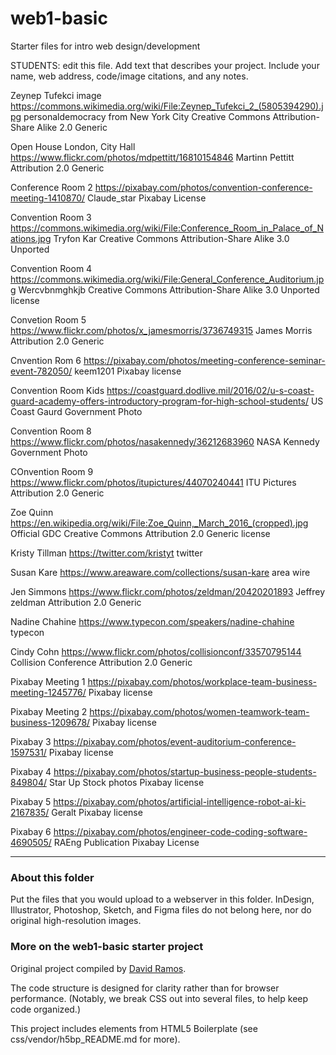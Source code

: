 # web1-basic

Starter files for intro web design/development

STUDENTS: edit this file. Add text that describes your project. Include your name, web address, code/image citations, and any notes.


Zeynep Tufekci image
https://commons.wikimedia.org/wiki/File:Zeynep_Tufekci_2_(5805394290).jpg
personaldemocracy from New York City
Creative Commons Attribution-Share Alike 2.0 Generic

Open House London, City Hall
https://www.flickr.com/photos/mdpettitt/16810154846
Martinn Pettitt
Attribution 2.0 Generic

Conference Room 2
https://pixabay.com/photos/convention-conference-meeting-1410870/
Claude_star
Pixabay License

Convention Room 3
https://commons.wikimedia.org/wiki/File:Conference_Room_in_Palace_of_Nations.jpg
Tryfon Kar
Creative Commons Attribution-Share Alike 3.0 Unported

Convention Room 4
https://commons.wikimedia.org/wiki/File:General_Conference_Auditorium.jpg
Wercvbnmghkjb
 Creative Commons Attribution-Share Alike 3.0 Unported license

Convetion Room 5
https://www.flickr.com/photos/x_jamesmorris/3736749315
James Morris
Attribution 2.0 Generic

Cnvention Rom 6
https://pixabay.com/photos/meeting-conference-seminar-event-782050/
keem1201
Pixabay license

Convention Room Kids
https://coastguard.dodlive.mil/2016/02/u-s-coast-guard-academy-offers-introductory-program-for-high-school-students/
US Coast Gaurd
Government Photo

Convention Room 8
https://www.flickr.com/photos/nasakennedy/36212683960
NASA Kennedy
Government Photo

COnvention Room 9
https://www.flickr.com/photos/itupictures/44070240441
ITU Pictures
Attribution 2.0 Generic

Zoe Quinn
https://en.wikipedia.org/wiki/File:Zoe_Quinn,_March_2016_(cropped).jpg
Official GDC
Creative Commons Attribution 2.0 Generic license

Kristy Tillman
https://twitter.com/kristyt
twitter

Susan Kare
https://www.areaware.com/collections/susan-kare
area wire

Jen Simmons
https://www.flickr.com/photos/zeldman/20420201893
Jeffrey zeldman
Attribution 2.0 Generic

Nadine Chahine
https://www.typecon.com/speakers/nadine-chahine
typecon

Cindy Cohn
https://www.flickr.com/photos/collisionconf/33570795144
Collision Conference
Attribution 2.0 Generic

Pixabay Meeting 1
https://pixabay.com/photos/workplace-team-business-meeting-1245776/
Pixabay license

Pixabay Meeting 2
https://pixabay.com/photos/women-teamwork-team-business-1209678/
Pixabay license

Pixabay 3
https://pixabay.com/photos/event-auditorium-conference-1597531/
Pixabay license

Pixabay 4
https://pixabay.com/photos/startup-business-people-students-849804/
Star Up Stock photos
Pixabay license


Pixabay 5
https://pixabay.com/photos/artificial-intelligence-robot-ai-ki-2167835/
Geralt
Pixabay license

Pixabay 6
https://pixabay.com/photos/engineer-code-coding-software-4690505/
RAEng Publication
Pixabay License

***

### About this folder

Put the files that you would upload to a webserver in this folder. InDesign, Illustrator, Photoshop, Sketch, and Figma files do not belong here, nor do original high-resolution images.

### More on the web1-basic starter project

Original project compiled by [David Ramos](http://imaginaryterrain.com).

The code structure is designed for clarity rather than for browser performance. (Notably, we break CSS out into several files, to help keep code organized.)

This project includes elements from HTML5 Boilerplate (see css/vendor/h5bp_README.md for more).
